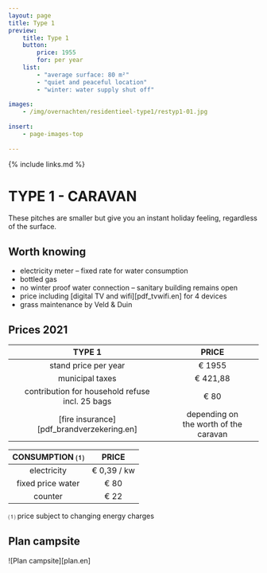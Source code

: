 ```yaml
---
layout: page
title: Type 1
preview: 
    title: Type 1
    button:
        price: 1955
        for: per year
    list:
        - "average surface: 80 m²"
        - "quiet and peaceful location"
        - "winter: water supply shut off"
               
images:
    - /img/overnachten/residentieel-type1/restyp1-01.jpg
    
insert:
    - page-images-top
    
---
```


{% include links.md %}

# TYPE 1 - CARAVAN

These pitches are smaller but give you an instant holiday feeling, regardless of the surface. 


## Worth knowing

- electricity meter – fixed rate for water consumption
- bottled gas
- no winter proof water connection – sanitary building remains open
- price including [digital TV and wifi][pdf_tvwifi.en] for 4 devices
- grass maintenance by Veld & Duin


## Prices 2021

TYPE 1                                         |PRICE                               |
:---------------------------------------------:|:----------------------------------:|
stand price per year                           | € 1955
municipal taxes                                | € 421,88 
contribution for household refuse<br>incl. 25 bags<br>         | € 80   
 [fire insurance][pdf_brandverzekering.en]   | depending on <br>the worth of the caravan

CONSUMPTION ⑴           |PRICE          |
:--------------------:|:-------------:|
electricity           | € 0,39 / kw        
fixed price water     | € 80 
counter               | € 22 

⑴ price subject to changing energy charges

## Plan campsite

![Plan campsite][plan.en]
